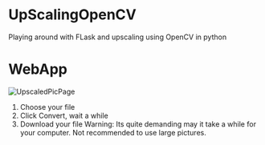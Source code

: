 # UpScalingOpenCV
Playing around with FLask and upscaling using OpenCV in python
# WebApp
![UpscaledPicPage](https://github.com/user-attachments/assets/4587c5b5-5d96-4020-855f-f6cbd710e169)
1. Choose your file
2. Click Convert, wait a while
3. Download your file
Warning: Its quite demanding may it take a while for your computer. Not recommended to use large pictures.
